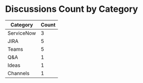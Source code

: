 # Discussions Count by Category

| Category | Count |
|----------|-------|
| ServiceNow | 3 |
| JIRA | 5 |
| Teams | 5 |
| Q&A | 1 |
| Ideas | 1 |
| Channels | 1 |
